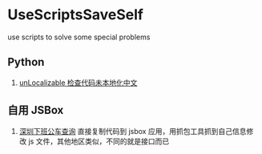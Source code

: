 # UseScriptsSaveSelf

use scripts to solve some special problems

## Python

1. [unLocalizable 检查代码未本地化中文](https://github.com/hackjie/UseScriptsSaveSelf/blob/master/unLocalizable.py)

## 自用 JSBox

1. [深圳下班公车查询](https://github.com/hackjie/UseScriptsSaveSelf/blob/master/jsbox/bus.js) 直接复制代码到 jsbox 应用，用抓包工具抓到自己信息修改 js 文件，其他地区类似，不同的就是接口而已